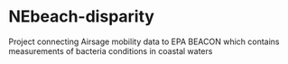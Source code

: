 # NEbeach-disparity
Project connecting Airsage mobility data to EPA BEACON which contains measurements of bacteria conditions in coastal waters
